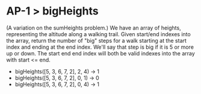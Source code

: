 # AP-1 > bigHeights

(A variation on the sumHeights problem.) We have an array of heights, representing the altitude along a walking trail. Given start/end indexes into the array, return the number of "big" steps for a walk starting at the start index and ending at the end index. We'll say that step is big if it is 5 or more up or down. The start end end index will both be valid indexes into the array with start <= end.

- bigHeights([5, 3, 6, 7, 2], 2, 4) → 1
- bigHeights([5, 3, 6, 7, 2], 0, 1) → 0
- bigHeights([5, 3, 6, 7, 2], 0, 4) → 1